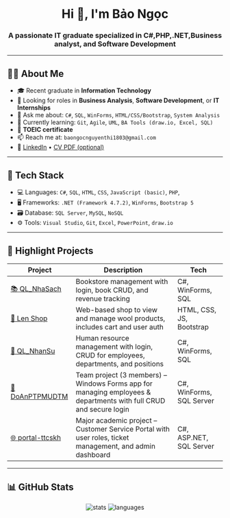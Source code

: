 <h1 align="center">Hi 👋, I'm Bảo Ngọc</h1>
<h3 align="center">A passionate IT graduate specialized in C#,PHP,.NET,Business analyst, and Software Development</h3>

---

## 👩‍🎓 About Me

- 🎓 Recent graduate in **Information Technology**
- 💼 Looking for roles in **Business Analysis**, **Software Development**, or **IT Internships**
- 💬 Ask me about: `C#`, `SQL`, `WinForms`, `HTML/CSS/Bootstrap`, `System Analysis`
- 🌱 Currently learning: `Git`, `Agile`, `UML`, `BA Tools (draw.io, Excel, SQL)`
- 📜 **TOEIC certificate**
- 📫 Reach me at: `baongocnguyenthi1803@gmail.com`
- 🔗 [LinkedIn](https://www.linkedin.com/in/b%E1%BA%A3o-ng%E1%BB%8Dc-nguy%E1%BB%85n-828552264/) • [CV PDF (optional)](https://cv.fullstack.edu.vn/)

---

## 🔨 Tech Stack

- 💻 Languages: `C#`, `SQL`, `HTML`, `CSS`, `JavaScript (basic)`,  `PHP`, 
- 🖥️ Frameworks:  `.NET (Framework 4.7.2)`, `WinForms`, `Bootstrap 5`
- 🗃️ Database: `SQL Server`, `MySQL`, `NoSQL`
- ⚙️ Tools: `Visual Studio`, `Git`, `Excel`, `PowerPoint`, `draw.io`

---

## 📁 Highlight Projects

| Project | Description | Tech |
|--------|-------------|------|
| [📚 QL_NhaSach](https://github.com/baongoc1803/QL_NhaSach) | Bookstore management with login, book CRUD, and revenue tracking | C#, WinForms, SQL |
| [🧶 Len Shop](https://github.com/baongoc1803/LT_MaNguonMo) | Web-based shop to view and manage wool products, includes cart and user auth | HTML, CSS, JS, Bootstrap |
| [👥 QL_NhanSu](https://github.com/baongoc1803/ql_nhansu) | Human resource management with login, CRUD for employees, departments, and positions | C#, WinForms, SQL |
| [💼 DoAnPTPMUDTM](https://github.com/dinhthituyetchinh/DoAnPTPMUDTM) | Team project (3 members) – Windows Forms app for managing employees & departments with full CRUD and secure login | C#, WinForms, SQL Server |
| [🌐 portal-ttcskh](https://github.com/baongoc1803/portal-ttcskh) | Major academic project – Customer Service Portal with user roles, ticket management, and admin dashboard | C#, ASP.NET, SQL Server |

---

## 📊 GitHub Stats

<p align="center">
  <img src="https://github-readme-stats.vercel.app/api?username=baongoc1803&show_icons=true&theme=gruvbox" alt="stats" />
  <img src="https://github-readme-stats.vercel.app/api/top-langs/?username=baongoc1803&layout=compact&theme=gruvbox" alt="languages" />
</p>
